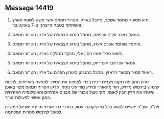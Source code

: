 ## Message 14419

1. יחיא מסעוד מחמד אשקר, מחבל בארגון הטרור חמאס אשר פשט לשטח הארץ והשתתף בטבח הרצחני ב-7 באוקטובר.

2. כמאל צאבר סלים ערפאת, מחבל בזרוע הצבאית של ארגון הטרור חמאס.

3. מוחמד מוחמד אכרם אערג, מחבל בזרוע הצבאית של ארגון הטרור חמאס.

4. לואאי פריד פאיז חסין עלי, מפקד מחלקה בארגון הטרור חמאס.

5. עמאד עוני אברהים ריאן, מחבל בזרוע הצבאית של ארגון הטרור חמאס.

6. ראאד סמיר מסעוד חראזין, מחבל במנגנון ביטחון הפנים של ארגון הטרור חמאס.

טרם התקיפה ננקטו צעדים רבים בכדי לצמצם את הסיכוי לפגיעה באזרחים, לרבות שימוש בחימוש מדויק, חוזי מהאוויר ומידע מודיעיני נוסף.
ארגון הטרור חמאס מפר באופן שיטתי את הדין הבין לאומי, תוך ניצול אכזרי של מבנים אזרחיים והאוכלוסייה האזרחית כמגן אנושי לפעולות טרור.

צה"ל ושב"כ ימשיכו לפגוע בכל מי שיקדם ויעסוק בטרור נגד אזרחי מדינת ישראל וימשיכו לפעול למימוש מטרות המלחמה.

